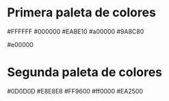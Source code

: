 # Primera paleta de colores
#FFFFFF
#000000
#EABE10
#a00000
#9A8C80

#e00000

# Segunda paleta de colores
#0D0D0D
#E8E8E8
#FF9600
#ff0000
#EA2500
